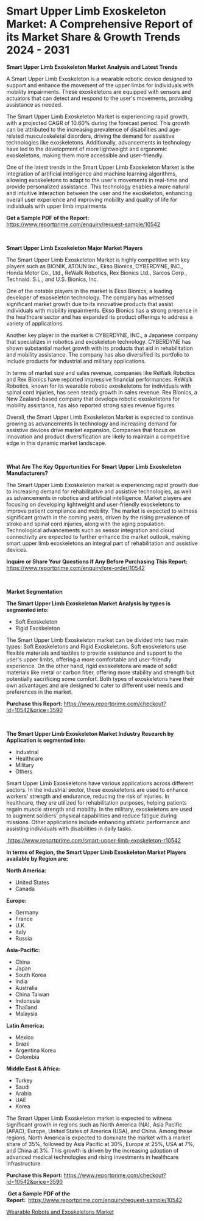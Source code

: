 <p><h1>Smart Upper Limb Exoskeleton Market: A Comprehensive Report of its Market Share & Growth Trends 2024 - 2031</h1></p><p><strong>Smart Upper Limb Exoskeleton Market Analysis and Latest Trends</strong></p>
<p><p>A Smart Upper Limb Exoskeleton is a wearable robotic device designed to support and enhance the movement of the upper limbs for individuals with mobility impairments. These exoskeletons are equipped with sensors and actuators that can detect and respond to the user's movements, providing assistance as needed.</p><p>The Smart Upper Limb Exoskeleton Market is experiencing rapid growth, with a projected CAGR of 10.60% during the forecast period. This growth can be attributed to the increasing prevalence of disabilities and age-related musculoskeletal disorders, driving the demand for assistive technologies like exoskeletons. Additionally, advancements in technology have led to the development of more lightweight and ergonomic exoskeletons, making them more accessible and user-friendly.</p><p>One of the latest trends in the Smart Upper Limb Exoskeleton Market is the integration of artificial intelligence and machine learning algorithms, allowing exoskeletons to adapt to the user's movements in real-time and provide personalized assistance. This technology enables a more natural and intuitive interaction between the user and the exoskeleton, enhancing overall user experience and improving mobility and quality of life for individuals with upper limb impairments.</p></p>
<p><strong>Get a Sample PDF of the Report:&nbsp;</strong> <a href="https://www.reportprime.com/enquiry/request-sample/10542">https://www.reportprime.com/enquiry/request-sample/10542</a></p>
<p>&nbsp;</p>
<p><strong>Smart Upper Limb Exoskeleton Major Market Players</strong></p>
<p><p>The Smart Upper Limb Exoskeleton Market is highly competitive with key players such as BIONIK, ATOUN Inc., Ekso Bionics, CYBERDYNE, INC., Honda Motor Co., Ltd., ReWalk Robotics, Rex Bionics Ltd., Sarcos Corp., Technaid. S.L., and U.S. Bionics, Inc.</p><p>One of the notable players in the market is Ekso Bionics, a leading developer of exoskeleton technology. The company has witnessed significant market growth due to its innovative products that assist individuals with mobility impairments. Ekso Bionics has a strong presence in the healthcare sector and has expanded its product offerings to address a variety of applications.</p><p>Another key player in the market is CYBERDYNE, INC., a Japanese company that specializes in robotics and exoskeleton technology. CYBERDYNE has shown substantial market growth with its products that aid in rehabilitation and mobility assistance. The company has also diversified its portfolio to include products for industrial and military applications.</p><p>In terms of market size and sales revenue, companies like ReWalk Robotics and Rex Bionics have reported impressive financial performances. ReWalk Robotics, known for its wearable robotic exoskeletons for individuals with spinal cord injuries, has seen steady growth in sales revenue. Rex Bionics, a New Zealand-based company that develops robotic exoskeletons for mobility assistance, has also reported strong sales revenue figures.</p><p>Overall, the Smart Upper Limb Exoskeleton Market is expected to continue growing as advancements in technology and increasing demand for assistive devices drive market expansion. Companies that focus on innovation and product diversification are likely to maintain a competitive edge in this dynamic market landscape.</p></p>
<p>&nbsp;</p>
<p><strong>What Are The Key Opportunities For Smart Upper Limb Exoskeleton Manufacturers?</strong></p>
<p><p>The Smart Upper Limb Exoskeleton market is experiencing rapid growth due to increasing demand for rehabilitative and assistive technologies, as well as advancements in robotics and artificial intelligence. Market players are focusing on developing lightweight and user-friendly exoskeletons to improve patient compliance and mobility. The market is expected to witness significant growth in the coming years, driven by the rising prevalence of stroke and spinal cord injuries, along with the aging population. Technological advancements such as sensor integration and cloud connectivity are expected to further enhance the market outlook, making smart upper limb exoskeletons an integral part of rehabilitation and assistive devices.</p></p>
<p><strong>Inquire or Share Your Questions If Any Before Purchasing This Report:</strong> <a href="https://www.reportprime.com/enquiry/pre-order/10542">https://www.reportprime.com/enquiry/pre-order/10542</a></p>
<p>&nbsp;</p>
<p><strong>Market Segmentation</strong></p>
<p><strong>The Smart Upper Limb Exoskeleton Market Analysis by types is segmented into:</strong></p>
<p><ul><li>Soft Exoskeleton</li><li>Rigid Exoskeleton</li></ul></p>
<p><p>The Smart Upper Limb Exoskeleton market can be divided into two main types: Soft Exoskeletons and Rigid Exoskeletons. Soft exoskeletons use flexible materials and textiles to provide assistance and support to the user's upper limbs, offering a more comfortable and user-friendly experience. On the other hand, rigid exoskeletons are made of solid materials like metal or carbon fiber, offering more stability and strength but potentially sacrificing some comfort. Both types of exoskeletons have their own advantages and are designed to cater to different user needs and preferences in the market.</p></p>
<p><strong>Purchase this Report:&nbsp;</strong><a href="https://www.reportprime.com/checkout?id=10542&price=3590">https://www.reportprime.com/checkout?id=10542&price=3590</a></p>
<p>&nbsp;</p>
<p><strong>The Smart Upper Limb Exoskeleton Market Industry Research by Application is segmented into:</strong></p>
<p><ul><li>Industrial</li><li>Healthcare</li><li>Military</li><li>Others</li></ul></p>
<p><p>Smart Upper Limb Exoskeletons have various applications across different sectors. In the industrial sector, these exoskeletons are used to enhance workers' strength and endurance, reducing the risk of injuries. In healthcare, they are utilized for rehabilitation purposes, helping patients regain muscle strength and mobility. In the military, exoskeletons are used to augment soldiers' physical capabilities and reduce fatigue during missions. Other applications include enhancing athletic performance and assisting individuals with disabilities in daily tasks.</p></p>
<p><a href="https://www.reportprime.com/smart-upper-limb-exoskeleton-r10542">&nbsp;https://www.reportprime.com/smart-upper-limb-exoskeleton-r10542</a></p>
<p><strong>In terms of Region, the Smart Upper Limb Exoskeleton Market Players available by Region are:</strong></p>
<p>
    <p> <strong> North America: </strong>
        <ul>
            <li>United States</li>
            <li>Canada</li>
        </ul>
        </p> 
    <p> <strong> Europe: </strong>
        <ul>
            <li>Germany</li>
            <li>France</li>
            <li>U.K.</li>
            <li>Italy</li>
            <li>Russia</li>
        </ul>
        </p> 
    <p> <strong> Asia-Pacific: </strong>
        <ul>
            <li>China</li>
            <li>Japan</li>
            <li>South Korea</li>
            <li>India</li>
            <li>Australia</li>
            <li>China Taiwan</li>
            <li>Indonesia</li>
            <li>Thailand</li>
            <li>Malaysia</li>
        </ul>
        </p> 
    <p> <strong> Latin America: </strong>
        <ul>
            <li>Mexico</li>
            <li>Brazil</li>
            <li>Argentina Korea</li>
            <li>Colombia</li>
        </ul>
        </p> 
    <p> <strong> Middle East & Africa: </strong>
        <ul>
            <li>Turkey</li>
            <li>Saudi</li>
            <li>Arabia</li>
            <li>UAE</li>
            <li>Korea</li>
        </ul>
    </p>
    </p>
<p><p>The Smart Upper Limb Exoskeleton market is expected to witness significant growth in regions such as North America (NA), Asia Pacific (APAC), Europe, United States of America (USA), and China. Among these regions, North America is expected to dominate the market with a market share of 35%, followed by Asia Pacific at 30%, Europe at 25%, USA at 7%, and China at 3%. This growth is driven by the increasing adoption of advanced medical technologies and rising investments in healthcare infrastructure.</p></p>
<p><strong>Purchase this Report: </strong><a href="https://www.reportprime.com/checkout?id=10542&price=3590">https://www.reportprime.com/checkout?id=10542&price=3590</a></p>
<p>&nbsp;<strong>Get a Sample PDF of the Report:&nbsp;&nbsp;</strong><a href="https://www.reportprime.com/enquiry/request-sample/10542">https://www.reportprime.com/enquiry/request-sample/10542</a></p>
<p><strong></strong></p>
<p><p><a href="https://github.com/GroverBarry/Market-Research-Report-List-4/blob/main/wearable-robots-and-exoskeletons-market.md">Wearable Robots and Exoskeletons Market</a></p></p>